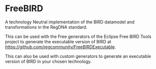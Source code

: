 # FreeBIRD
A technology Neutral implementation of the BIRD datamodel and transformations in the RegDNA standard.

This can be used with the Free generators of the Eclipse Free BIRD Tools project to generate the  executable version of BIRD at https://github.com/regcommunity/FreeBIRDExecutable.

This can also be used with custom generators to generate an  executable version of BIRD in your chosen technology.


